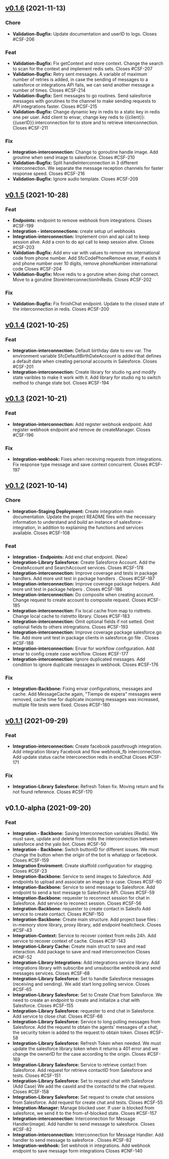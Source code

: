 
<a name="v0.1.6"></a>
## [v0.1.6](https://bitbucket.org-eduardoochoa/yalochat/salesforce-integration/compare/v0.1.6..v0.1.5) (2021-11-13)

### Chore

* **Validation-Bugfix:** Update documentation and userID to logs. Closes #CSF-206

### Feat

* **Validation-Bugfix:** Fix getContext and store context. Change the search to scan for the context and implement redis sets. Closes #CSF-207
* **Validation-Bugfix:** Retry sent messages. A variable of maximum number of retries is added, in case the sending of messages to a salesforce or integrations APi fails, we can send another message a number of times. Closes #CSF-214
* **Validation-Bugfix:** Sent  messages to go routines. Send salesforce messages with gorutines to the channel to make sending requests to API integrations faster. Closes #CSF-215
* **Validation-Bugfix:** Change dynamic key in redis to a static key in redis one per user. Add client to envar, change key redis to {{client}}:{{userID}}:interconnection for to store and  to retrieve interconnection. Closes #CSF-211

### Fix

* **Integration-interconnection:** Change to goroutine handle image. Add groutine when send image to salesforce. Closes #CSF-210
* **Validation-Bugfix:** Split handleInterconnection in 3 different interconnection. We separate the message reception channels for faster response speed. Closes #CSF-216
* **Validation-Bugfix:** Ignore audio template. Closes #CSF-209


<a name="v0.1.5"></a>
## [v0.1.5](https://bitbucket.org-eduardoochoa/yalochat/salesforce-integration/compare/v0.1.5..v0.1.4) (2021-10-28)

### Feat

* **Endpoints:** endpoint to remove webhook from integrations. Closes #CSF-199
* **Integration - interconnections:** create setup url webhooks
* **Integration-interconnection:** Implement cron and api call to keep session alive. Add a cron to do api call to keep session alive. Closes #CSF-203
* **Validation-Bugfix:** Add env var with values to remove mx international code from phone number. Add SfcCodePhoneRemove envar, if exists it and phone number over 10 digits, remove phoneNumber international code Closes #CSF-204
* **Validation-Bugfix:** Move redis to a gorutine when doing chat connect. Move to a gorutine StoreInterconnectionInRedis. Closes #CSF-202

### Fix

* **Validation-Bugfix:** Fix finishChat endpoint. Update to the closed state of the interconnection in redis. Closes #CSF-200


<a name="v0.1.4"></a>
## [v0.1.4](https://bitbucket.org-eduardoochoa/yalochat/salesforce-integration/compare/v0.1.4..v0.1.3) (2021-10-25)

### Feat

* **Integration-interconnection:** Default birthday date to env var. The environment variable SfcDefaultBirthDateAccount is added that defines a default date when creating personal accounts in Salesforce. Closes #CSF-201
* **Integration-interconnection:** Create library for studio ng and modify state varibles to make it work with it. Add library for studio ng to switch method to change state bot. Closes #CSF-194


<a name="v0.1.3"></a>
## [v0.1.3](https://bitbucket.org-eduardoochoa/yalochat/salesforce-integration/compare/v0.1.3..v0.1.2) (2021-10-21)

### Feat

* **Integration-interconnection:** Add register webhook endpoint. Add register webhook endpoint and remove de createManager. Closes #CSF-196

### Fix

* **Integration-webhook:** Fixes when receiving requests from integrations. Fix response type message and save context concurrent. Closes #CSF-197


<a name="v0.1.2"></a>
## [v0.1.2](https://bitbucket.org-eduardoochoa/yalochat/salesforce-integration/compare/v0.1.2..v0.1.1) (2021-10-14)

### Chore

* **Integration-Staging Deployment:** Create integration main documentation. Update the project README files with the necessary information to understand and build an instance of salesforce-integration, in addition to explaining the functions and services available. Closes #CSF-108

### Feat

* **Integration - Endpoints:** Add end chat endpoint. (New)
* **Integration-Library Salesforce:** Create Salesforce Account. Add the CreateAccount and SearchAccount services. Closes #CSF-178
* **Integration-interconnection:** Improve coverage and tests in package handlers. Add more unit test in package handlers . Closes #CSF-187
* **Integration-interconnection:** Improve coverage package helpers. Add more unit test in package helpers . Closes #CSF-186
* **Integration-interconnection:** Do composite when creating account. Change request to create account to composite request. Closes #CSF-185
* **Integration-interconnection:** Fix local cache from map to risttreto. Change local cache to ristretto library. Closes #CSF-183
* **Integration-interconnection:** Omit optional fields if not setted. Omit optional fields to others intregrations. Closes #CSF-193
* **Integration-interconnection:** Improve coverage package salesforce.go file. Add more unit test in package clients in salesforce.go file . Closes #CSF-188
* **Integration-interconnection:** Envar for workflow configuration. Add envar  to config create case workflow. Closes #CSF-177
* **Integration-interconnection:** Ignore duplicated messages. Add condition to ignore duplicate messages in webhook. Closes #CSF-176

### Fix

* **Integration-Backbone:** Fixing envar configurations, messages and cache. Add MessageCache again, "Tiempo de espera" messages were removed, cache time for duplicate incoming messages was increased, multiple file tests were fixed. Closes #CSF-180


<a name="v0.1.1"></a>
## [v0.1.1](https://bitbucket.org-eduardoochoa/yalochat/salesforce-integration/compare/v0.1.1..v0.1.0-alpha) (2021-09-29)

### Feat

* **Integration-interconnection:** Create facebook passthrough integration. Add integration library Facebook  and flow webhook_fb interconnection. Add update status cache interconection redis in endChat Closes #CSF-171

### Fix

* **Integration-Library Salesforce:** Refresh Token fix. Moving return and fix not found reference. Closes #CSF-170


<a name="v0.1.0-alpha"></a>
## v0.1.0-alpha (2021-09-20)

### Feat

* **Integration - Backbone:** Saving Interconnection variables (Redis). We must save, update and delete from redis the interconnection between salesforce and the yalo bot. Closes #CSF-50
* **Integration - Backbone:** Switch buttonID for different issues. We must change the button when the origin of the bot is whatapp or facebook. Closes #CSF-159
* **Integration Enviroment:** Create skaffold configuration for stagging. Closes #CSF-23
* **Integration-Backbone:** Service to send images to Salesforce. Add endpoints to upload and associate an image to a case. Closes #CSF-60
* **Integration-Backbone:** Service to send message to Salesforce. Add endpoint to send a text message to Salesforce API. Closes #CSF-59
* **Integration-Backbone:** requester  to reconnect session for chat in  Salesforce. Add service to reconect session. Closes #CSF-56
* **Integration-Backbone:** requester  to create  contact  in  Salesfo Add service to create contact. Closes #CNF-150
* **Integration-Backbone:** Create main structure. Add project  base files : in-memory store library, proxy library, add endpoint healtcheck. Closes #CSF-43
* **Integration-Context:** Service to recover context from redis 24h. Add service to recover context of cache. Closes #CSF-143
* **Integration-Library Cache:**  Create main struct to save and read interaction. Add package to save and read interconnection Closes #CNF-52
* **Integration-Library Integrations:** Add integrations service library. Add integrations library with subscribe and unsubscribe webhook and send messages services. Closes #CSF-68
* **Integration-Library Salesforce:** Set to handle Salesforce messages (receiving and sending). We add start long polling service. Closes #CSF-65
* **Integration-Library Salesforce:** Set to Create Chat from Salesforce. We need to create an endpoint to create and initialize a chat with Salesforce. Closes #CSF-155
* **Integration-Library Salesforce:** requester  to end  chat  in  Salesforce. Add service to close chat. Closes #CSF-66
* **Integration-Library Salesforce:** Service to long polling messages from Salesforce. Add the request to obtain the agents' messages  of a chat, the security token is added to the request to obtain token. Closes #CSF-58
* **Integration-Library Salesforce:** Refresh Token when needed. We must update the salesforce library token when it returns a 401 error and we change the ownerID for the case according to the origin. Closes #CSF-169
* **Integration-Library Salesforce:** Service to retrieve contact from Salesforce. Add request for retrieve contactID from Salesforce and tests. Closes #CSF-151
* **Integration-Library Salesforce:** Set to request chat with Salesforce (Add Case) We add the caseId and the contactId to the chat request. Closes #CSF-158
* **Integration-Library Salesforce:** Set request to create chat sessions from Salesforce. Add request for create chat and tests. Closes #CSF-55
* **Integration-Manager:** Manage blocked user. If user is blocked from salesforce, we send it to the from-sf-blocked state. Closes #CSF-157
* **Integration-interconnection:** Interconnection for Message Handler(image). Add handler to send message to salesforce. Closes #CSF-82
* **Integration-interconnection:** Interconnection for Message Handler. Add handler to send message to salesforce . Closes #CSF-82
* **Integration-webhook:**  Set webhook in integrations. Add webhook endpoint  to save message form integrations Closes #CNF-140


